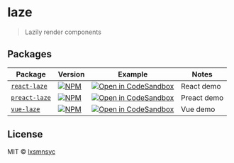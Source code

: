 # laze

> Lazily render components

## Packages

| Package | Version | Example | Notes |
| --- | --- | --- | --- |
| [`react-laze`](https://github.com/lxsmnsyc/laze/tree/main/packages/react-laze) | [![NPM](https://img.shields.io/npm/v/react-laze.svg)](https://www.npmjs.com/package/react-laze) | [![Open in CodeSandbox](https://img.shields.io/badge/Open%20in-CodeSandbox-blue?style=flat-square&logo=codesandbox)](https://codesandbox.io/s/github/lxsmnsyc/laze/tree/main/examples/react-laze) | React demo |
| [`preact-laze`](https://github.com/lxsmnsyc/laze/tree/main/packages/preact-laze) | [![NPM](https://img.shields.io/npm/v/preact-laze.svg)](https://www.npmjs.com/package/preact-laze) | [![Open in CodeSandbox](https://img.shields.io/badge/Open%20in-CodeSandbox-blue?style=flat-square&logo=codesandbox)](https://codesandbox.io/s/github/lxsmnsyc/laze/tree/main/examples/preact-laze) | Preact demo |
| [`vue-laze`](https://github.com/lxsmnsyc/laze/tree/main/packages/vue-laze) | [![NPM](https://img.shields.io/npm/v/vue-laze.svg)](https://www.npmjs.com/package/vue-laze) | [![Open in CodeSandbox](https://img.shields.io/badge/Open%20in-CodeSandbox-blue?style=flat-square&logo=codesandbox)](https://codesandbox.io/s/github/lxsmnsyc/laze/tree/main/examples/vue-laze) | Vue demo |

## License

MIT © [lxsmnsyc](https://github.com/lxsmnsyc)
